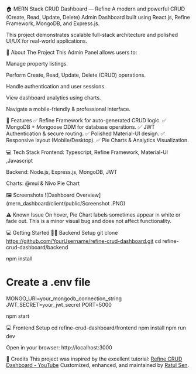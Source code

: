 🏠 MERN Stack CRUD Dashboard — Refine
A modern and powerful CRUD (Create, Read, Update, Delete) Admin Dashboard built using React.js, Refine Framework, MongoDB, and Express.js.

This project demonstrates scalable full-stack architecture and polished UI/UX for real-world applications.

🚀 About The Project
This Admin Panel allows users to:

Manage property listings.

Perform Create, Read, Update, Delete (CRUD) operations.

Handle authentication and user sessions.

View dashboard analytics using charts.

Navigate a mobile-friendly & professional interface.

🌟 Features
✅ Refine Framework for auto-generated CRUD logic.
✅ MongoDB + Mongoose ODM for database operations.
✅ JWT Authentication & secure routing.
✅ Polished Material-UI design.
✅ Responsive layout (Mobile/Desktop).
✅ Pie Charts & Analytics Visualization.

💻 Tech Stack
Frontend: Typescript, Refine Framework, Material-UI ,Javascript

Backend: Node.js, Express.js, MongoDB, JWT

Charts: @mui & Nivo Pie Chart

🖼️ Screenshots
![Dashboard Overview](mern_dashboard/client/public/Screenshot .PNG)

⚠️ Known Issue
On hover, Pie Chart labels sometimes appear in white or fade out.
This is a minor visual bug and does not affect functionality.

💻 Getting Started
🧑‍💻 Backend Setup
git clone https://github.com/YourUsername/refine-crud-dashboard.git
cd refine-crud-dashboard/backend

npm install

# Create a .env file
MONGO_URI=your_mongodb_connection_string
JWT_SECRET=your_jwt_secret
PORT=5000

npm start

💻 Frontend Setup
cd refine-crud-dashboard/frontend
npm install
npm run dev

Open in your browser: http://localhost:3000


🤝 Credits
This project was inspired by the excellent tutorial:
[Refine CRUD Dashboard - YouTube](https://youtu.be/k4lHXIzCEkM?si=28Re3DTByt7LctFN)
Customized, enhanced, and maintained by [Ratul Sen](https://github.com/RatulSen555).



